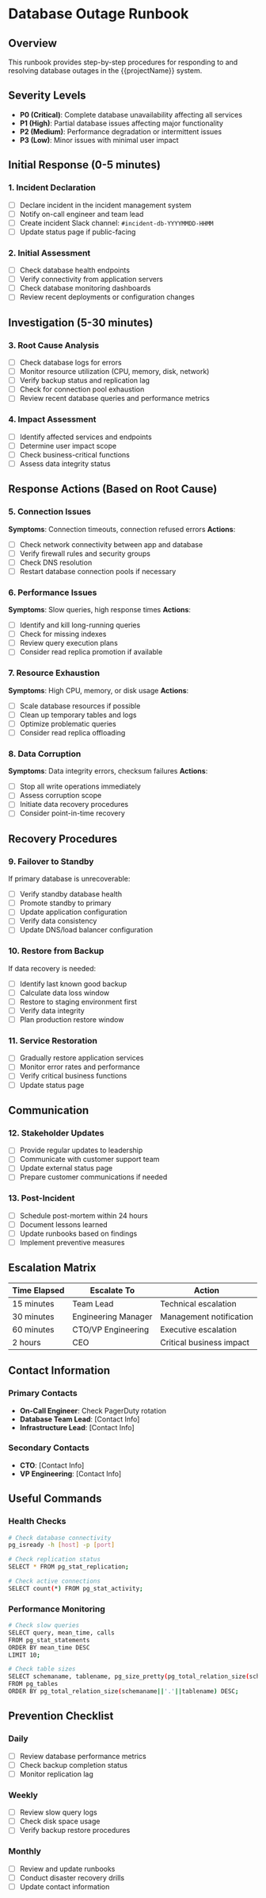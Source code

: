 # Database Outage Runbook

## Overview

This runbook provides step-by-step procedures for responding to and resolving database outages in the {{projectName}} system.

## Severity Levels

- **P0 (Critical)**: Complete database unavailability affecting all services
- **P1 (High)**: Partial database issues affecting major functionality
- **P2 (Medium)**: Performance degradation or intermittent issues
- **P3 (Low)**: Minor issues with minimal user impact

## Initial Response (0-5 minutes)

### 1. Incident Declaration

- [ ] Declare incident in the incident management system
- [ ] Notify on-call engineer and team lead
- [ ] Create incident Slack channel: `#incident-db-YYYYMMDD-HHMM`
- [ ] Update status page if public-facing

### 2. Initial Assessment

- [ ] Check database health endpoints
- [ ] Verify connectivity from application servers
- [ ] Check database monitoring dashboards
- [ ] Review recent deployments or configuration changes

## Investigation (5-30 minutes)

### 3. Root Cause Analysis

- [ ] Check database logs for errors
- [ ] Monitor resource utilization (CPU, memory, disk, network)
- [ ] Verify backup status and replication lag
- [ ] Check for connection pool exhaustion
- [ ] Review recent database queries and performance metrics

### 4. Impact Assessment

- [ ] Identify affected services and endpoints
- [ ] Determine user impact scope
- [ ] Check business-critical functions
- [ ] Assess data integrity status

## Response Actions (Based on Root Cause)

### 5. Connection Issues

**Symptoms**: Connection timeouts, connection refused errors
**Actions**:

- [ ] Check network connectivity between app and database
- [ ] Verify firewall rules and security groups
- [ ] Check DNS resolution
- [ ] Restart database connection pools if necessary

### 6. Performance Issues

**Symptoms**: Slow queries, high response times
**Actions**:

- [ ] Identify and kill long-running queries
- [ ] Check for missing indexes
- [ ] Review query execution plans
- [ ] Consider read replica promotion if available

### 7. Resource Exhaustion

**Symptoms**: High CPU, memory, or disk usage
**Actions**:

- [ ] Scale database resources if possible
- [ ] Clean up temporary tables and logs
- [ ] Optimize problematic queries
- [ ] Consider read replica offloading

### 8. Data Corruption

**Symptoms**: Data integrity errors, checksum failures
**Actions**:

- [ ] Stop all write operations immediately
- [ ] Assess corruption scope
- [ ] Initiate data recovery procedures
- [ ] Consider point-in-time recovery

## Recovery Procedures

### 9. Failover to Standby

If primary database is unrecoverable:

- [ ] Verify standby database health
- [ ] Promote standby to primary
- [ ] Update application configuration
- [ ] Verify data consistency
- [ ] Update DNS/load balancer configuration

### 10. Restore from Backup

If data recovery is needed:

- [ ] Identify last known good backup
- [ ] Calculate data loss window
- [ ] Restore to staging environment first
- [ ] Verify data integrity
- [ ] Plan production restore window

### 11. Service Restoration

- [ ] Gradually restore application services
- [ ] Monitor error rates and performance
- [ ] Verify critical business functions
- [ ] Update status page

## Communication

### 12. Stakeholder Updates

- [ ] Provide regular updates to leadership
- [ ] Communicate with customer support team
- [ ] Update external status page
- [ ] Prepare customer communications if needed

### 13. Post-Incident

- [ ] Schedule post-mortem within 24 hours
- [ ] Document lessons learned
- [ ] Update runbooks based on findings
- [ ] Implement preventive measures

## Escalation Matrix

| Time Elapsed | Escalate To         | Action                   |
| ------------ | ------------------- | ------------------------ |
| 15 minutes   | Team Lead           | Technical escalation     |
| 30 minutes   | Engineering Manager | Management notification  |
| 60 minutes   | CTO/VP Engineering  | Executive escalation     |
| 2 hours      | CEO                 | Critical business impact |

## Contact Information

### Primary Contacts

- **On-Call Engineer**: Check PagerDuty rotation
- **Database Team Lead**: [Contact Info]
- **Infrastructure Lead**: [Contact Info]

### Secondary Contacts

- **CTO**: [Contact Info]
- **VP Engineering**: [Contact Info]

## Useful Commands

### Health Checks

```bash
# Check database connectivity
pg_isready -h [host] -p [port]

# Check replication status
SELECT * FROM pg_stat_replication;

# Check active connections
SELECT count(*) FROM pg_stat_activity;
```

### Performance Monitoring

```bash
# Check slow queries
SELECT query, mean_time, calls
FROM pg_stat_statements
ORDER BY mean_time DESC
LIMIT 10;

# Check table sizes
SELECT schemaname, tablename, pg_size_pretty(pg_total_relation_size(schemaname||'.'||tablename))
FROM pg_tables
ORDER BY pg_total_relation_size(schemaname||'.'||tablename) DESC;
```

## Prevention Checklist

### Daily

- [ ] Review database performance metrics
- [ ] Check backup completion status
- [ ] Monitor replication lag

### Weekly

- [ ] Review slow query logs
- [ ] Check disk space usage
- [ ] Verify backup restore procedures

### Monthly

- [ ] Review and update runbooks
- [ ] Conduct disaster recovery drills
- [ ] Update contact information
